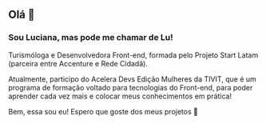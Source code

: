 ## Olá 👋

### Sou Luciana, mas pode me chamar de Lu!

Turismóloga e Desenvolvedora Front-end, formada pelo Projeto Start Latam (parceira entre Accenture e Rede Cidadã). 

Atualmente, participo do Acelera Devs Edição Mulheres da TIVIT, que é um programa de formação voltado para tecnologias do Front-end, para poder aprender cada vez mais e colocar meus conhecimentos em prática!

Bem, essa sou eu! Espero que goste dos meus projetos 🤗



